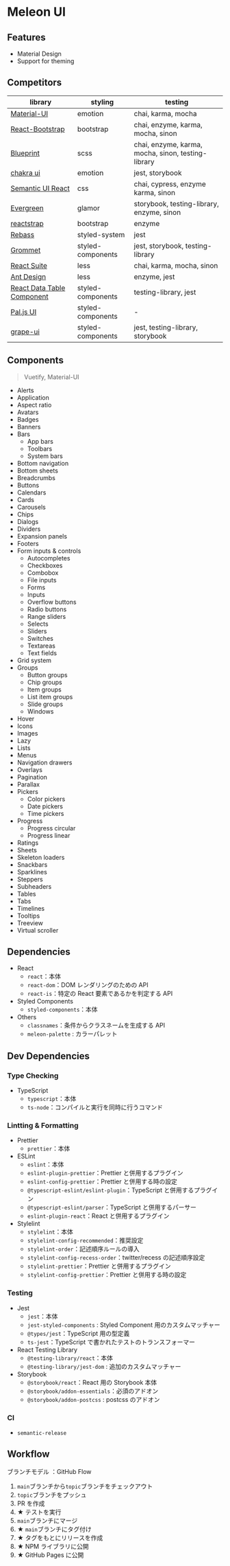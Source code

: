# Meleon UI

## Features

- Material Design
- Support for theming

## Competitors

| library                                                                               | styling           | testing                                            |
| ------------------------------------------------------------------------------------- | ----------------- | -------------------------------------------------- |
| [Material-UI](https://github.com/mui-org/material-ui)                                 | emotion           | chai, karma, mocha                                 |
| [React-Bootstrap](https://github.com/react-bootstrap/react-bootstrap)                 | bootstrap         | chai, enzyme, karma, mocha, sinon                  |
| [Blueprint](https://github.com/palantir/blueprint)                                    | scss              | chai, enzyme, karma, mocha, sinon, testing-library |
| [chakra ui](https://github.com/chakra-ui/chakra-ui/)                                  | emotion           | jest, storybook                                    |
| [Semantic UI React](https://github.com/Semantic-Org/Semantic-UI-React)                | css               | chai, cypress, enzyme karma, sinon                 |
| [Evergreen](https://github.com/segmentio/evergreen/)                                  | glamor            | storybook, testing-library, enzyme, sinon          |
| [reactstrap](https://github.com/reactstrap/reactstrap)                                | bootstrap         | enzyme                                             |
| [Rebass](https://github.com/rebassjs/rebass)                                          | styled-system     | jest                                               |
| [Grommet](https://github.com/grommet/grommet)                                         | styled-components | jest, storybook, testing-library                   |
| [React Suite](https://github.com/rsuite/rsuite)                                       | less              | chai, karma, mocha, sinon                          |
| [Ant Design](https://github.com/ant-design/ant-design/)                               | less              | enzyme, jest                                       |
| [React Data Table Component](https://github.com/jbetancur/react-data-table-component) | styled-components | testing-library, jest                              |
| [Pal.js UI](https://github.com/paljs/ui)                                              | styled-components | -                                                  |
| [grape-ui](https://github.com/napagroup/grape-ui-react)                               | styled-components | jest, testing-library, storybook                   |

## Components

> Vuetify, Material-UI

- Alerts
- Application
- Aspect ratio
- Avatars
- Badges
- Banners
- Bars
  - App bars
  - Toolbars
  - System bars
- Bottom navigation
- Bottom sheets
- Breadcrumbs
- Buttons
- Calendars
- Cards
- Carousels
- Chips
- Dialogs
- Dividers
- Expansion panels
- Footers
- Form inputs & controls
  - Autocompletes
  - Checkboxes
  - Combobox
  - File inputs
  - Forms
  - Inputs
  - Overflow buttons
  - Radio buttons
  - Range sliders
  - Selects
  - Sliders
  - Switches
  - Textareas
  - Text fields
- Grid system
- Groups
  - Button groups
  - Chip groups
  - Item groups
  - List item groups
  - Slide groups
  - Windows
- Hover
- Icons
- Images
- Lazy
- Lists
- Menus
- Navigation drawers
- Overlays
- Pagination
- Parallax
- Pickers
  - Color pickers
  - Date pickers
  - Time pickers
- Progress
  - Progress circular
  - Progress linear
- Ratings
- Sheets
- Skeleton loaders
- Snackbars
- Sparklines
- Steppers
- Subheaders
- Tables
- Tabs
- Timelines
- Tooltips
- Treeview
- Virtual scroller

## Dependencies

- React
  - `react`：本体
  - `react-dom`：DOM レンダリングのための API
  - `react-is`：特定の React 要素であるかを判定する API
- Styled Components
  - `styled-components`：本体
- Others
  - `classnames`：条件からクラスネームを生成する API
  - `meleon-palette` : カラーパレット

## Dev Dependencies

### Type Checking

- TypeScript
  - `typescript`：本体
  - `ts-node`：コンパイルと実行を同時に行うコマンド

### Lintting & Formatting

- Prettier
  - `prettier`：本体
- ESLint
  - `eslint`：本体
  - `eslint-plugin-prettier`：Prettier と併用するプラグイン
  - `eslint-config-prettier`：Prettier と併用する時の設定
  - `@typescript-eslint/eslint-plugin`：TypeScript と併用するプラグイン
  - `@typescript-eslint/parser`：TypeScript と併用するパーサー
  - `eslint-plugin-react`：React と併用するプラグイン
- Stylelint
  - `stylelint`：本体
  - `stylelint-config-recommended`：推奨設定
  - `stylelint-order`：記述順序ルールの導入
  - `stylelint-config-recess-order`：twitter/recess の記述順序設定
  - `stylelint-prettier`：Prettier と併用するプラグイン
  - `stylelint-config-prettier`：Prettier と併用する時の設定

### Testing

- Jest
  - `jest`：本体
  - `jest-styled-components` : Styled Component 用のカスタムマッチャー
  - `@types/jest`：TypeScript 用の型定義
  - `ts-jest`：TypeScript で書かれたテストのトランスフォーマー
- React Testing Library
  - `@testing-library/react`：本体
  - `@testing-library/jest-dom` : 追加のカスタムマッチャー
- Storybook
  - `@storybook/react`：React 用の Storybook 本体
  - `@storybook/addon-essentials`：必須のアドオン
  - `@storybook/addon-postcss` : postcss のアドオン

### CI

- `semantic-release`

## Workflow

ブランチモデル ：GitHub Flow

1. `main`ブランチから`topic`ブランチをチェックアウト
2. `topic`ブランチをプッシュ
3. PR を作成
4. ★ テストを実行
5. `main`ブランチにマージ
6. ★ `main`ブランチにタグ付け
7. ★ タグをもとにリリースを作成
8. ★ NPM ライブラリに公開
9. ★ GitHub Pages に公開
